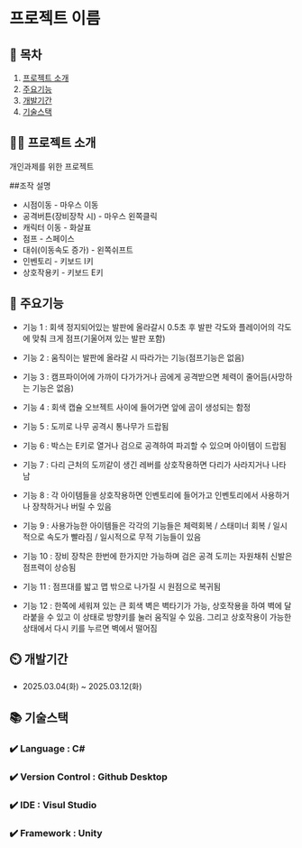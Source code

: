 # 프로젝트 이름

## 📖 목차
1. [프로젝트 소개](#프로젝트-소개)
2. [주요기능](#주요기능)
3. [개발기간](#개발기간)
4. [기술스택](#기술스택)
    
## 👨‍🏫 프로젝트 소개
개인과제를 위한 프로젝트

##조작 설명
- 시점이동 - 마우스 이동
- 공격버튼(장비장착 시) - 마우스 왼쪽클릭
- 캐릭터 이동 - 화살표
- 점프 - 스페이스
- 대쉬(이동속도 증가) - 왼쪽쉬프트
- 인벤토리 - 키보드 I키
- 상호작용키 - 키보드 E키

## 💜 주요기능

- 기능 1 : 회색 정지되어있는 발판에 올라갈시 0.5초 후 발판 각도와 플레이어의 각도에 맞춰 크게 점프(기울어져 있는 발판 포함)

- 기능 2 : 움직이는 발판에 올라갈 시 따라가는 기능(점프기능은 없음)

- 기능 3 : 캠프파이어에 가까이 다가가거나 곰에게 공격받으면 체력이 줄어듬(사망하는 기능은 없음)

- 기능 4 : 회색 캡슐 오브젝트 사이에 들어가면 앞에 곰이 생성되는 함정
  
- 기능 5 : 도끼로 나무 공격시 통나무가 드랍됨

- 기능 6 : 박스는 E키로 열거나 검으로 공격하여 파괴할 수 있으며 아이템이 드랍됨

- 기능 7 : 다리 근처의 도끼같이 생긴 레버를 상호작용하면 다리가 사라지거나 나타남

- 기능 8 : 각 아이템들을 상호작용하면 인벤토리에 들어가고 인벤토리에서 사용하거나 장착하거나 버릴 수 있음

- 기능 9 : 사용가능한 아이템들은 각각의 기능들은 체력회복 / 스태미너 회복 / 일시적으로 속도가 빨라짐 / 일시적으로 무적 기능들이 있음

- 기능 10 : 장비 장착은 한번에 한가지만 가능하며 검은 공격 도끼는 자원채취 신발은 점프력이 상승됨

- 기능 11 : 점프대를 밟고 맵 밖으로 나가질 시 원점으로 복귀됨

- 기능 12 : 한쪽에 세워져 있는 큰 회색 벽은 벽타기가 가능, 상호작용을 하여 벽에 달라붙을 수 있고 이 상태로 방향키를 눌러 움직일 수 있음. 그리고 상호작용이 가능한 상태에서 다시 키를 누르면 벽에서 떨어짐


## ⏲️ 개발기간
- 2025.03.04(화) ~ 2025.03.12(화)

## 📚️ 기술스택

### ✔️ Language : C#

### ✔️ Version Control : Github Desktop

### ✔️ IDE : Visul Studio

### ✔️ Framework : Unity
